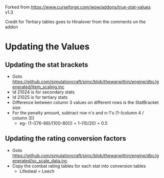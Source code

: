 Forked from https://www.curseforge.com/wow/addons/true-stat-values v1.3

Credit for Tertiary tables goes to Hinalover from the comments on the addon

# Updating the Values

## Updating the stat brackets
- Goto https://github.com/simulationcraft/simc/blob/thewarwithin/engine/dbc/generated/item_scaling.inc
- Id 21024 is for secondary stats
- Id 21025 is for tertiary stats
- Difference between column 3 values on different rows is the StatBracket size
- For the penalty amount, subtract row n's and n-1's (1-(column 4 / column 3))
  * eg- (1-((76-66)/(100-80))) = 1-(10/20) = 0.5

## Updating the rating conversion factors
- Goto https://github.com/simulationcraft/simc/blob/thewarwithin/engine/dbc/generated/sc_scale_data.inc
- Copy the combat rating tables for each stat into conversion tables
  * Lifesteal = Leech
